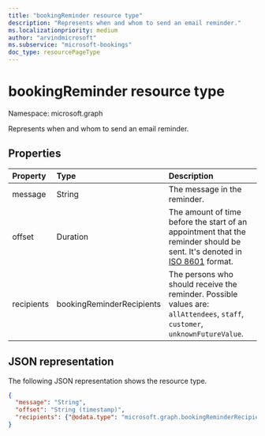 ```yaml
---
title: "bookingReminder resource type"
description: "Represents when and whom to send an email reminder."
ms.localizationpriority: medium
author: "arvindmicrosoft"
ms.subservice: "microsoft-bookings"
doc_type: resourcePageType
---
```


# bookingReminder resource type

Namespace: microsoft.graph

Represents when and whom to send an email reminder.


## Properties
| Property	   | Type	|Description|
|:---------------|:--------|:----------|
|message|String|The message in the reminder.|
|offset|Duration|The amount of time before the start of an appointment that the reminder should be sent. It's denoted in [ISO 8601](https://www.iso.org/iso-8601-date-and-time-format.html) format.|
|recipients|bookingReminderRecipients|The persons who should receive the reminder. Possible values are: `allAttendees`, `staff`, `customer`, `unknownFutureValue`.|

## JSON representation

The following JSON representation shows the resource type.

<!-- {
  "blockType": "resource",
  "optionalProperties": [

  ],
  "@odata.type": "microsoft.graph.bookingReminder"
}-->

```json
{
  "message": "String",
  "offset": "String (timestamp)",
  "recipients": {"@odata.type": "microsoft.graph.bookingReminderRecipients"}
}

```

<!-- uuid: 8fcb5dbc-d5aa-4681-8e31-b001d5168d79
2015-10-25 14:57:30 UTC -->
<!--
{
  "type": "#page.annotation",
  "description": "bookingReminder resource",
  "keywords": "",
  "section": "documentation",
  "tocPath": "",
  "suppressions": []
}
-->


